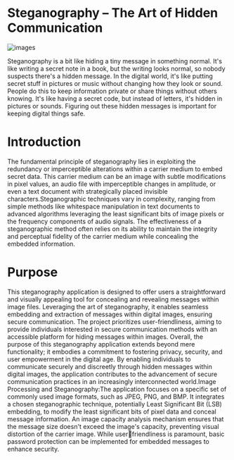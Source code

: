 # Steganography – The Art of Hidden Communication
  ![images](https://github.com/Harsha7999/STEGANOGRAPHY/assets/138028961/cbc22af7-0371-4b4f-b293-27675ff1134f)

Steganography is a bit like hiding a tiny message in something normal. It's like writing a secret note in a book, but the writing looks normal, so nobody suspects there's a hidden message. In the digital world, it's like putting secret stuff in pictures or music without changing how they look or sound. People do this to keep information private or share things without others knowing. It's like having a secret code, but instead of letters, it's hidden in pictures or sounds. Figuring out these hidden messages is important for keeping digital things safe.

# Introduction 
The fundamental principle of steganography lies in exploiting the redundancy or imperceptible alterations within a carrier medium to embed secret data. This carrier medium can be an image with subtle modifications in pixel values, an audio file with imperceptible changes in amplitude, or even a text document with strategically placed 
invisible characters.Steganographic techniques vary in complexity, ranging from simple methods like whitespace manipulation in text documents to advanced algorithms leveraging the least significant bits of image pixels or the frequency components of audio signals. The effectiveness of a steganographic method often relies on its ability to maintain the integrity and perceptual fidelity of the carrier medium while concealing the embedded information.

# Purpose 
This steganography application is designed to offer users a straightforward and visually appealing tool for concealing and revealing messages within image files. Leveraging the art of steganography, it enables seamless embedding and extraction of messages within digital images, ensuring secure communication. The project 
prioritizes user-friendliness, aiming to provide individuals interested in secure communication methods with an accessible platform for hiding messages within images. Overall, the purpose of this steganography application extends beyond mere functionality; it embodies a commitment to fostering privacy, security, and user empowerment in the digital age. By enabling individuals to communicate securely and discreetly through hidden messages within digital images, the application contributes to the advancement of secure communication practices in an increasingly interconnected world.Image Processing and Steganography:The application focuses on a specific set of commonly used image formats, such as JPEG, PNG, and BMP. It integrates a chosen steganographic technique, potentially Least Significant Bit (LSB) embedding, to modify the least significant bits of pixel data and conceal message information. An image capacity analysis mechanism ensures that the message size doesn't exceed the image's capacity, preventing visual distortion of the carrier image. While userfriendliness is paramount, basic password protection can be implemented for embedded messages to enhance security.
